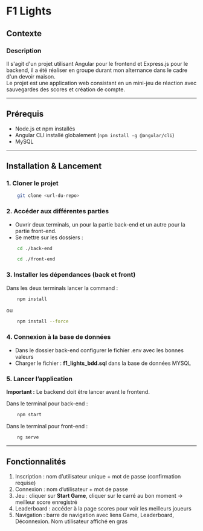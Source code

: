 # F1 Lights

## Contexte

### Description
Il s'agit d'un projet utilisant Angular pour le frontend et Express.js pour le backend, il a été réaliser en groupe durant mon alternance dans le cadre d'un devoir maison.\
Le projet est une application web consistant en un mini-jeu de réaction avec sauvegardes des scores et création de compte.

---

## Prérequis

- Node.js et npm installés
- Angular CLI installé globalement (`npm install -g @angular/cli`)
- MySQL

---

## Installation & Lancement

### 1. Cloner le projet
```bash
    git clone <url-du-repo>
```

### 2. Accéder aux différentes parties
- Ouvrir deux terminals, un pour la partie back-end et un autre pour la partie front-end.
- Se mettre sur les dossiers :
```bash
    cd ./back-end
```
```bash
    cd ./front-end
```

### 3. Installer les dépendances (back et front)
Dans les deux terminals lancer la command :
```bash
    npm install
```
ou
```bash
    npm install --force
```

### 4. Connexion à la base de données
- Dans le dossier back-end configurer le fichier .env avec les bonnes valeurs
- Charger le fichier : **f1_lights_bdd.sql** dans la base de données MYSQL

### 5. Lancer l’application
**Important :** Le backend doit être lancer avant le frontend.

Dans le terminal pour back-end :
```bash
    npm start
```

Dans le terminal pour front-end :
```bash
    ng serve
```

---

## Fonctionnalités
1. Inscription : nom d’utilisateur unique + mot de passe (confirmation requise)
2. Connexion : nom d’utilisateur + mot de passe
3. Jeu : cliquer sur **Start Game**, cliquer sur le carré au bon moment → meilleur score enregistré
4. Leaderboard : accéder à la page scores pour voir les meilleurs joueurs
5. Navigation : barre de navigation avec liens Game, Leaderboard, Déconnexion. Nom utilisateur affiché en gras
